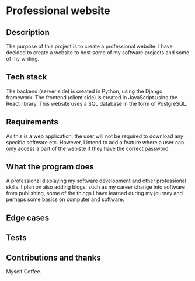 # Professional website

## Description
The purpose of this project is to create a professional website. I have decided to create a website to host some of my software projects and some of my writing.

## Tech stack
The backend (server side) is created in Python, using the Django framework.
The frontend (client side) is created in JavaScript using the React library.
This website uses a SQL database in the form of PostgreSQL.

## Requirements
As this is a web application, the user will not be required to download any specific software etc. However, I intend to add a feature where a user can only access a part of the webiste if they have the correct password.

## What the program does
A professional displaying my software development and other professional skills. I plan on also adding blogs, such as my career change into software from publishing, some of the things I have learned during my journey and perhaps some basics on computer and software.

## Edge cases

## Tests

## Contributions and thanks
Myself
Coffee. 